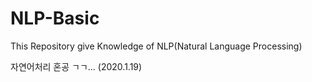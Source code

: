 # NLP-Basic
This Repository give Knowledge of NLP(Natural Language Processing)


자연어처리 혼공 ㄱㄱ...
(2020.1.19)
